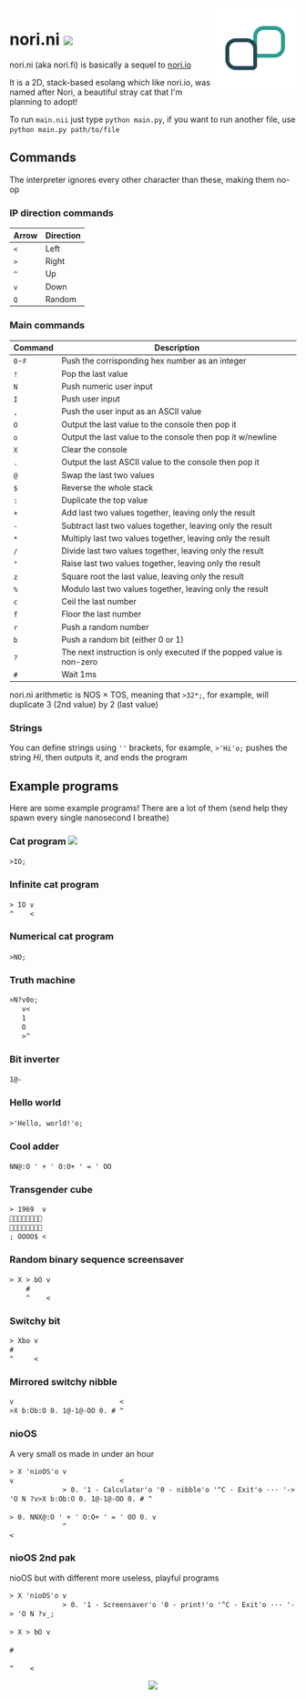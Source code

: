 <img align="right" height="145" src=".meow/nori.fi.svg">

# nori.ni [<img src="https://nukocities.neocities.org/nuko/sets/cat325.gif">](https://nukocities.neocities.org/)

nori.ni (aka nori.fi) is basically a sequel to [nori.io](https://github.com/mkukiro/nori.io)

It is a 2D, stack-based esolang which like nori.io, was named after Nori, a beautiful stray cat that I'm planning to adopt!

To run `main.nii` just type `python main.py`, if you want to run another file, use `python main.py path/to/file`

## Commands

The interpreter ignores every other character than these, making them no-op

### IP direction commands

| Arrow | Direction |
| ----- | --------- |
| `<`   | Left      |
| `>`   | Right     |
| `^`   | Up        |
| `v`   | Down      |
| `Q`   | Random    |

### Main commands

| Command     | Description                                                           |
| ----------- | --------------------------------------------------------------------- |
| `0`-`F`     | Push the corrisponding hex number as an integer                       |
| `!`         | Pop the last value                                                    |
| `N`         | Push numeric user input                                               |
| `I`         | Push user input                                                       |
| `,`         | Push the user input as an ASCII value                                 |
| `O`         | Output the last value to the console then pop it                      |
| `o`         | Output the last value to the console then pop it w/newline            |
| `X`         | Clear the console                                                     |
| `.`         | Output the last ASCII value to the console then pop it                |
| `@`         | Swap the last two values                                              |
| `$`         | Reverse the whole stack                                               |
| `:`         | Duplicate the top value                                               |
| `+`         | Add last two values together, leaving only the result                 |
| `-`         | Subtract last two values together, leaving only the result            |
| `*`         | Multiply last two values together, leaving only the result            |
| `/`         | Divide last two values together, leaving only the result              |
| `°`         | Raise last two values together, leaving only the result               |
| `z`         | Square root the last value, leaving only the result                   |
| `%`         | Modulo last two values together, leaving only the result              |
| `c`         | Ceil the last number                                                  |
| `f`         | Floor the last number                                                 |
| `r`         | Push a random number                                                  |
| `b`         | Push a random bit (either 0 or 1)                                     |
| `?`         | The next instruction is only executed if the popped value is non-zero |
| `#`         | Wait 1ms                                                              |

nori.ni arithmetic is NOS × TOS, meaning that `>32*;`, for example, will duplicate 3 (2nd value) by 2 (last value)

### Strings

You can define strings using `''` brackets, for example, `>'Hi'o;` pushes the string *Hi*, then outputs it, and ends the program

## Example programs

Here are some example programs! There are a lot of them (send help they spawn every single nanosecond I breathe)

### Cat program [<img src="https://nukocities.neocities.org/nuko/act/cat1.gif">](https://github.com/mkukiro/nori.ni/tree/develop#cat-program-)

```>IO;```

### Infinite cat program

```nii
> IO v
^    <
```

### Numerical cat program

```>NO;```

### Truth machine

```nii
>N?v0o;
   v<
   1 
   O 
   >^
```

### Bit inverter

```1@-```

### Hello world

```>'Hello, world!'o;```

### Cool adder

```NN@:O ' + ' O:O+ ' = ' OO```

### Transgender cube

```nii
> 1969  v
🏳️‍⚧️🏳️‍⚧️🏳️‍⚧️🏳️‍⚧️
🏳️‍⚧️🏳️‍⚧️🏳️‍⚧️🏳️‍⚧️
; OOOO$ <
```

### Random binary sequence screensaver

```nii
> X > bO v
    #     
    ^    <
```

### Switchy bit

```nii
> Xbo v
#      
^     <
```

### Mirrored switchy nibble

```nii
v                          <
>X b:Ob:O 0. 1@-1@-OO 0. # ^
```

### nioOS

A very small os made in under an hour

```nii
> X 'nioOS'o v                                                                v                          <
             > 0. '1 - Calculator'o '0 - nibble'o '^C - Exit'o ··· '-> 'O N ?v>X b:Ob:O 0. 1@-1@-OO 0. # ^
                                                                             > 0. NNX@:O ' + ' O:O+ ' = ' OO 0. v
             ^                                                                                                  <
```

### nioOS 2nd pak

nioOS but with different more useless, playful programs

```nii
> X 'nioOS'o v
             > 0. '1 - Screensaver'o '0 - print!'o '^C - Exit'o ··· '-> 'O N ?v_;
                                                                              > X > bO v
                                                                                  #     
                                                                                  ^    <
```

<p align="center"><img src="https://nukocities.neocities.org/nuko/sets/cat80.gif"></img></p>
